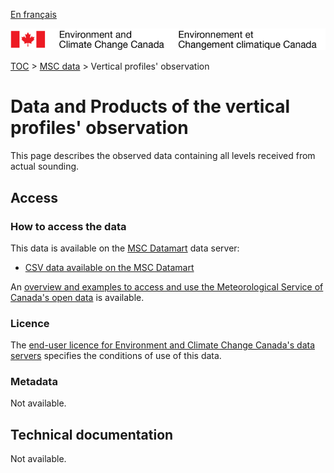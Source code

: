 [En français](readme_vertical-profiles-obs_fr.md)

![ECCC logo](../../img_eccc-logo.png)

[TOC](../../readme_en.md) > [MSC data](../readme_en.md) > Vertical profiles' observation

# Data and Products of the vertical profiles' observation

This page describes the observed data containing all levels received from actual sounding.

## Access

### How to access the data

This data is available on the [MSC Datamart](../../msc-datamart/readme_en.md) data server:

* [CSV data available on the MSC Datamart](readme_vertical-profiles-obs-datamart_en.md) 

An [overview and examples to access and use the Meteorological Service of Canada's open data](../../usage/readme_en.md) is available.

### Licence

The [end-user licence for Environment and Climate Change Canada's data servers](../../licence/readme_en.md) specifies the conditions of use of this data.

### Metadata

Not available.

## Technical documentation

Not available.
